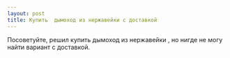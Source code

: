 ```yaml
---
layout: post 
title: Купить  дымоход из нержавейки с доставкой 
--- 
```

Посоветуйте, решил купить  дымоход из нержавейки , но нигде не могу найти вариант с доставкой.